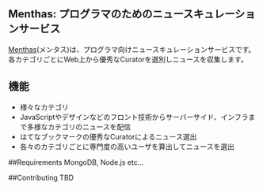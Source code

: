 ## Menthas: プログラマのためのニュースキュレーションサービス

[Menthas](http://menthas.com)(メンタス)は、プログラマ向けニュースキュレーションサービスです。各カテゴリごとにWeb上から優秀なCuratorを選別しニュースを収集します。

## 機能
- 様々なカテゴリ
 - JavaScriptやデザインなどのフロント技術からサーバーサイド、インフラまで多様なカテゴリのニュースを配信
- はてなブックマークの優秀なCuratorによるニュース選出
 - 各々のカテゴリごとに専門度の高いユーザを算出してニュースを選出


##Requirements
MongoDB, Node.js etc...

##Contributing
TBD
